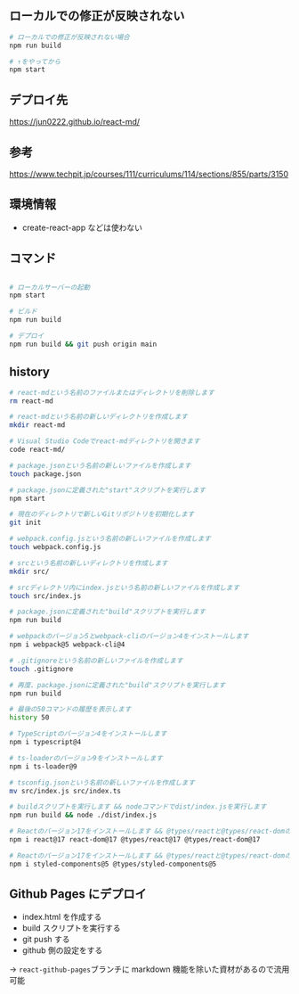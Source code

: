## ローカルでの修正が反映されない

```bash
# ローカルでの修正が反映されない場合
npm run build

# ↑をやってから
npm start
```

## デプロイ先

https://jun0222.github.io/react-md/

## 参考

https://www.techpit.jp/courses/111/curriculums/114/sections/855/parts/3150

## 環境情報

- create-react-app などは使わない

## コマンド

```bash

# ローカルサーバーの起動
npm start

# ビルド
npm run build

# デプロイ
npm run build && git push origin main
```

## history

```bash
# react-mdという名前のファイルまたはディレクトリを削除します
rm react-md

# react-mdという名前の新しいディレクトリを作成します
mkdir react-md

# Visual Studio Codeでreact-mdディレクトリを開きます
code react-md/

# package.jsonという名前の新しいファイルを作成します
touch package.json

# package.jsonに定義された"start"スクリプトを実行します
npm start

# 現在のディレクトリで新しいGitリポジトリを初期化します
git init

# webpack.config.jsという名前の新しいファイルを作成します
touch webpack.config.js

# srcという名前の新しいディレクトリを作成します
mkdir src/

# srcディレクトリ内にindex.jsという名前の新しいファイルを作成します
touch src/index.js

# package.jsonに定義された"build"スクリプトを実行します
npm run build

# webpackのバージョン5とwebpack-cliのバージョン4をインストールします
npm i webpack@5 webpack-cli@4

# .gitignoreという名前の新しいファイルを作成します
touch .gitignore

# 再度、package.jsonに定義された"build"スクリプトを実行します
npm run build

# 最後の50コマンドの履歴を表示します
history 50

# TypeScriptのバージョン4をインストールします
npm i typescript@4

# ts-loaderのバージョン9をインストールします
npm i ts-loader@9

# tsconfig.jsonという名前の新しいファイルを作成します
mv src/index.js src/index.ts

# buildスクリプトを実行します && nodeコマンドでdist/index.jsを実行します
npm run build && node ./dist/index.js

# Reactのバージョン17をインストールします && @types/reactと@types/react-domのバージョン17をインストールします
npm i react@17 react-dom@17 @types/react@17 @types/react-dom@17

# Reactのバージョン17をインストールします && @types/reactと@types/react-domのバージョン17をインストールします
npm i styled-components@5 @types/styled-components@5
```

## Github Pages にデプロイ

- index.html を作成する
- build スクリプトを実行する
- git push する
- github 側の設定をする

→ `react-github-pages`ブランチに markdown 機能を除いた資材があるので流用可能
